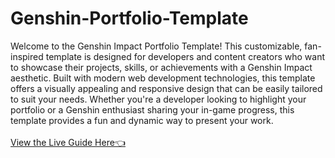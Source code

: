 # Genshin-Portfolio-Template

Welcome to the Genshin Impact Portfolio Template! This customizable, fan-inspired template is designed for developers and content creators who want to showcase their projects, skills, or achievements with a Genshin Impact aesthetic. Built with modern web development technologies, this template offers a visually appealing and responsive design that can be easily tailored to suit your needs. Whether you're a developer looking to highlight your portfolio or a Genshin enthusiast sharing your in-game progress, this template provides a fun and dynamic way to present your work.
<br>
<br>
[View the Live Guide Here👈](https://dev-zenitsu.github.io/Genshin-Portfolio-Template/)
<br>
